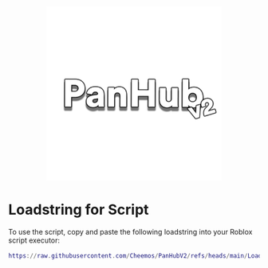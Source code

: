 <p align="center">
  <img src="https://github.com/Cheemos/PanHubV2/blob/main/Assets/Panhubtextlogo.png" alt="Logo" width="350">
</p>


# Loadstring for Script
To use the script, copy and paste the following loadstring into your Roblox script executor:

```lua
https://raw.githubusercontent.com/Cheemos/PanHubV2/refs/heads/main/Loader```

